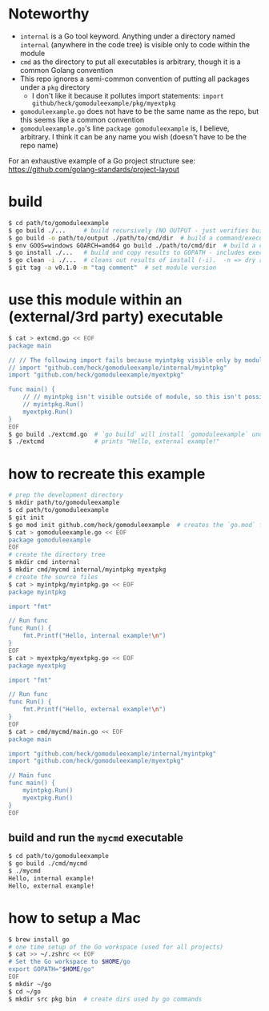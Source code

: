 # Noteworthy

* `internal` is a Go tool keyword.  Anything under a directory named `internal` (anywhere in the code tree) is visible only to code within the module
* `cmd` as the directory to put all executables is arbitrary, though it is a common Golang convention
* This repo ignores a semi-common convention of putting all packages under a `pkg` directory
    - I don't like it because it pollutes import statements: `import github/heck/gomoduleexample/pkg/myextpkg`
* `gomoduleexample.go` does not have to be the same name as the repo, but this seems like a common convention
* `gomoduleexample.go`'s line `package gomoduleexample` is, I believe, arbitrary.  I think it can be any name you wish (doesn't have to be the repo name)

For an exhaustive example of a Go project structure see: https://github.com/golang-standards/project-layout

# build

```bash
$ cd path/to/gomoduleexample
$ go build ./...     # build recursively (NO OUTPUT - just verifies build works). -n => dry run print of build steps
$ go build -o path/to/output ./path/to/cmd/dir  # build a command/executable.  w/o -o writes to pwd
$ env GOOS=windows GOARCH=amd64 go build ./path/to/cmd/dir  # build a command/executable for a target OS/CPU (here Windows/AMD64)
$ go install ./...   # build and copy results to GOPATH - includes executables and packages
$ go clean -i ./...  # cleans out results of install (-i).  -n => dry run print of files affected
$ git tag -a v0.1.0 -m "tag comment"  # set module version
```

# use this module within an (external/3rd party) executable

```bash
$ cat > extcmd.go << EOF
package main

// // The following import fails because myintpkg visible only by module members
// import "github.com/heck/gomoduleexample/internal/myintpkg"
import "github.com/heck/gomoduleexample/myextpkg"

func main() {
    // // myintpkg isn't visible outside of module, so this isn't possible:
    // myintpkg.Run()
    myextpkg.Run()
}
EOF
$ go build ./extcmd.go  # `go build` will install `gomoduleexample` under `$GOPATH/pkg` (if it's not there already)
$ ./extcmd              # prints "Hello, external example!"
```

# how to recreate this example

```bash
# prep the development directory
$ mkdir path/to/gomoduleexample
$ cd path/to/gomoduleexample
$ git init
$ go mod init github.com/heck/gomoduleexample  # creates the `go.mod` file
$ cat > gomoduleexample.go << EOF
package gomoduleexample
EOF
# create the directory tree
$ mkdir cmd internal
$ mkdir cmd/mycmd internal/myintpkg myextpkg
# create the source files
$ cat > myintpkg/myintpkg.go << EOF
package myintpkg

import "fmt"

// Run func
func Run() {
    fmt.Printf("Hello, internal example!\n")
}
EOF
$ cat > myextpkg/myextpkg.go << EOF
package myextpkg

import "fmt"

// Run func
func Run() {
    fmt.Printf("Hello, external example!\n")
}
EOF
$ cat > cmd/mycmd/main.go << EOF
package main

import "github.com/heck/gomoduleexample/internal/myintpkg"
import "github.com/heck/gomoduleexample/myextpkg"

// Main func
func main() {
    myintpkg.Run()
    myextpkg.Run()
}
EOF
```

## build and run the `mycmd` executable

```bash
$ cd path/to/gomoduleexample
$ go build ./cmd/mycmd
$ ./mycmd
Hello, internal example!
Hello, external example!
```

# how to setup a Mac

```bash
$ brew install go
# one time setup of the Go workspace (used for all projects)
$ cat >> ~/.zshrc << EOF
# Set the Go workspace to $HOME/go
export GOPATH="$HOME/go"
EOF
$ mkdir ~/go
$ cd ~/go
$ mkdir src pkg bin  # create dirs used by go commands
```